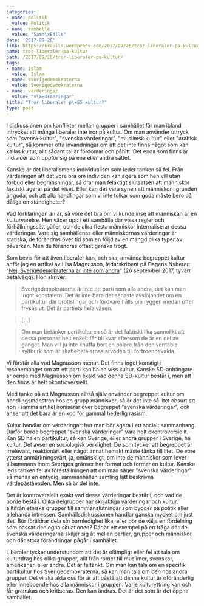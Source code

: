 ```yaml
---
categories:
- name: politik
  value: Politik
- name: samhalle
  value: "Samh\xE4lle"
date: '2017-09-26'
link: https://kraulis.wordpress.com/2017/09/26/tror-liberaler-pa-kultur/
name: tror-liberaler-pa-kultur
path: /2017/09/26/tror-liberaler-pa-kultur/
tags:
- name: islam
  value: Islam
- name: sverigedemokraterna
  value: Sverigedemokraterna
- name: varderingar
  value: "v\xE4rderingar"
title: "Tror liberaler p\xE5 kultur?"
type: post
---
```

I diskussionen om konflikter mellan grupper i samhället får man ibland intrycket att många liberaler inte tror på kultur. Om man använder uttryck som "svensk kultur", "svenska värderingar", "muslimsk kultur" eller "arabisk kultur", så kommer ofta invändningar om att det inte finns något som kan kallas kultur, allt sådant tal är fördomar och påhitt. Det enda som finns är individer som uppför sig på ena eller andra sättet.

Kanske är det liberalismens individualism som leder tanken så fel. Från värderingen att det vore bra om individen kan agera som hen vill utan förbud eller begränsningar, så drar man felaktigt slutsatsen att människor faktiskt agerar på det viset. Eller kan det vara synen att människor i grunden är goda, och att alla handlingar som vi inte tolkar som goda måste bero på dåliga omständigheter?

Vad förklaringen än är, så vore det bra om vi kunde inse att människan är en kulturvarelse. Hen växer upp i ett samhälle där vissa regler och förhållningssätt gäller, och de allra flesta människor internaliserar dessa värderingar. Vare sig samhällenas eller människornas värderingar är statiska, de förändras över tid som en följd av en mängd olika typer av påverkan. Men de förändras oftast ganska trögt.

Som bevis för att även liberaler kan, och ska, använda begreppet kultur anför jag en artikel av Lisa Magnusson, ledarskribent på Dagens Nyheter: "[Nej, Sverigedemokraterna är inte som andra](http://www.dn.se/ledare/signerat/lisa-magnusson-nej-sverigedemokraterna-ar-inte-som-andra/)" (26 september 2017, tyvärr betalvägg). Hon skriver:

> Sverigedemokraterna är inte ett parti som alla andra, det kan man lugnt konstatera. Det är inte bara det senaste avslöjandet om en partikultur där brottslingar och förövare hålls om ryggen medan offer fryses ut. Det är partiets hela väsen.

> [...]

> Om man betänker partikulturen så är det faktiskt lika sannolikt att dessa personer helt enkelt får bli kvar eftersom de är en del av gänget. Man vill ju inte knuffa bort en polare från den veritabla syltburk som är skattebetalarnas arvoden till förtroendevalda.

Vi förstår alla vad Magnusson menar. Det finns inget konstigt i resonemanget om att ett parti kan ha en viss kultur. Kanske SD-anhängare är oense med Magnusson om exakt vad denna SD-kultur består i, men att den finns är helt okontroversiellt.

Med tanke på att Magnusson alltså själv använder begreppet kultur om handlingsmönstren hos en grupp människor, så är det inte så litet absurt att hon i samma artikel ironiserar över begreppet "svenska värderingar", och anser att det bara är en kod för gammal hederlig rasism.

Kultur handlar om värderingar: hur man bör agera i ett socialt sammanhang. Därför borde begreppet "svenska värderingar" vara helt okontroversiellt. Kan SD ha en partikultur, så kan Sverige, eller andra grupper i Sverige, ha kultur. Det avser en sociologisk verklighet. De som tycker att begreppet är irrelevant, reaktionärt eller något annat hemskt måste tänka till litet. De vore ytterst anmärkningsvärt, ja, omänskligt, om inte de människor som lever tillsammans inom Sveriges gränser har format och formar en kultur. Kanske leds tanken fel av föreställningen att om man säger "svenska värderingar" så menas en entydig, sammanhållen samling lätt beskrivna värdepåståenden. Men så är det inte. 

Det är kontroversiellt exakt vad dessa värderingar består i, och vad de borde bestå i. Olika delgrupper har skiljaktiga värderingar och kultur, alltifrån etniska grupper till sammanslutningar som bygger på politik eller allehanda intressen. Samhällsdiskussionen handlar ganska mycket om just det. Bör föräldrar dela sin barnledighet lika, eller bör de välja en fördelning som passar den egna situationen? Där är ett exempel på en fråga där de svenska värderingarna skiljer sig åt mellan partier, grupper och människor, och där stora förändringar pågår i samhället.

Liberaler tycker understundom att det är olämpligt eller fel att tala om kulturdrag hos olika grupper, allt från romer till muslimer, svenskar, amerikaner, eller andra. Det är feltänkt. Om man kan tala om en specifik partikultur hos Sverigedemokraterna, så kan man tala om den hos andra grupper. Det vi ska akta oss för är att påstå att denna kultur är oföränderlig eller inneboende hos alla människor i gruppen. Varje kulturyttring kan och får granskas och kritiseras. Den kan ändras. Det är det som är det öppna samhället.

